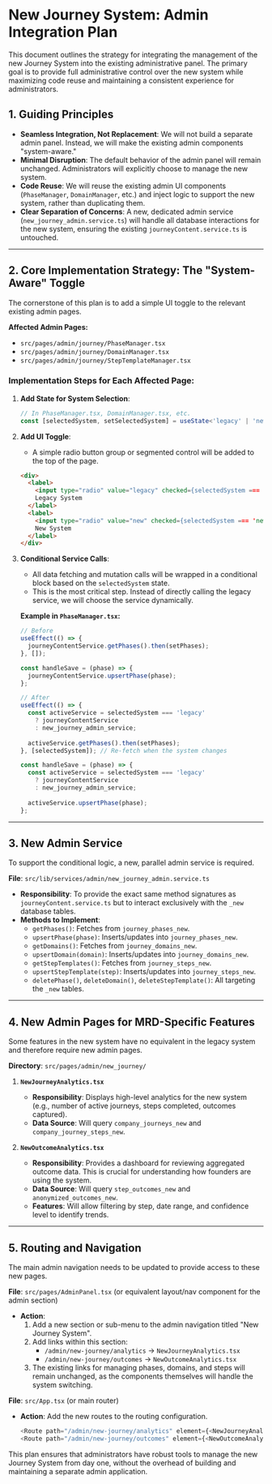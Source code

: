 # New Journey System: Admin Integration Plan

This document outlines the strategy for integrating the management of the new Journey System into the existing administrative panel. The primary goal is to provide full administrative control over the new system while maximizing code reuse and maintaining a consistent experience for administrators.

## 1. Guiding Principles

- **Seamless Integration, Not Replacement**: We will not build a separate admin panel. Instead, we will make the existing admin components "system-aware."
- **Minimal Disruption**: The default behavior of the admin panel will remain unchanged. Administrators will explicitly choose to manage the new system.
- **Code Reuse**: We will reuse the existing admin UI components (`PhaseManager`, `DomainManager`, etc.) and inject logic to support the new system, rather than duplicating them.
- **Clear Separation of Concerns**: A new, dedicated admin service (`new_journey_admin.service.ts`) will handle all database interactions for the new system, ensuring the existing `journeyContent.service.ts` is untouched.

---

## 2. Core Implementation Strategy: The "System-Aware" Toggle

The cornerstone of this plan is to add a simple UI toggle to the relevant existing admin pages.

**Affected Admin Pages:**
- `src/pages/admin/journey/PhaseManager.tsx`
- `src/pages/admin/journey/DomainManager.tsx`
- `src/pages/admin/journey/StepTemplateManager.tsx`

### Implementation Steps for Each Affected Page:

1.  **Add State for System Selection**:
    ```typescript
    // In PhaseManager.tsx, DomainManager.tsx, etc.
    const [selectedSystem, setSelectedSystem] = useState<'legacy' | 'new'>('legacy');
    ```

2.  **Add UI Toggle**:
    - A simple radio button group or segmented control will be added to the top of the page.
    ```html
    <div>
      <label>
        <input type="radio" value="legacy" checked={selectedSystem === 'legacy'} onChange={() => setSelectedSystem('legacy')} />
        Legacy System
      </label>
      <label>
        <input type="radio" value="new" checked={selectedSystem === 'new'} onChange={() => setSelectedSystem('new')} />
        New System
      </label>
    </div>
    ```

3.  **Conditional Service Calls**:
    - All data fetching and mutation calls will be wrapped in a conditional block based on the `selectedSystem` state.
    - This is the most critical step. Instead of directly calling the legacy service, we will choose the service dynamically.

    **Example in `PhaseManager.tsx`:**
    ```typescript
    // Before
    useEffect(() => {
      journeyContentService.getPhases().then(setPhases);
    }, []);

    const handleSave = (phase) => {
      journeyContentService.upsertPhase(phase);
    };

    // After
    useEffect(() => {
      const activeService = selectedSystem === 'legacy' 
        ? journeyContentService 
        : new_journey_admin_service;
      
      activeService.getPhases().then(setPhases);
    }, [selectedSystem]); // Re-fetch when the system changes

    const handleSave = (phase) => {
      const activeService = selectedSystem === 'legacy' 
        ? journeyContentService 
        : new_journey_admin_service;
      
      activeService.upsertPhase(phase);
    };
    ```

---

## 3. New Admin Service

To support the conditional logic, a new, parallel admin service is required.

**File**: `src/lib/services/admin/new_journey_admin.service.ts`

- **Responsibility**: To provide the exact same method signatures as `journeyContent.service.ts` but to interact exclusively with the `_new` database tables.
- **Methods to Implement**:
    - `getPhases()`: Fetches from `journey_phases_new`.
    - `upsertPhase(phase)`: Inserts/updates into `journey_phases_new`.
    - `getDomains()`: Fetches from `journey_domains_new`.
    - `upsertDomain(domain)`: Inserts/updates into `journey_domains_new`.
    - `getStepTemplates()`: Fetches from `journey_steps_new`.
    - `upsertStepTemplate(step)`: Inserts/updates into `journey_steps_new`.
    - `deletePhase()`, `deleteDomain()`, `deleteStepTemplate()`: All targeting the `_new` tables.

---

## 4. New Admin Pages for MRD-Specific Features

Some features in the new system have no equivalent in the legacy system and therefore require new admin pages.

**Directory**: `src/pages/admin/new_journey/`

1.  **`NewJourneyAnalytics.tsx`**
    - **Responsibility**: Displays high-level analytics for the new system (e.g., number of active journeys, steps completed, outcomes captured).
    - **Data Source**: Will query `company_journeys_new` and `company_journey_steps_new`.

2.  **`NewOutcomeAnalytics.tsx`**
    - **Responsibility**: Provides a dashboard for reviewing aggregated outcome data. This is crucial for understanding how founders are using the system.
    - **Data Source**: Will query `step_outcomes_new` and `anonymized_outcomes_new`.
    - **Features**: Will allow filtering by step, date range, and confidence level to identify trends.

---

## 5. Routing and Navigation

The main admin navigation needs to be updated to provide access to these new pages.

**File**: `src/pages/AdminPanel.tsx` (or equivalent layout/nav component for the admin section)

- **Action**:
    1.  Add a new section or sub-menu to the admin navigation titled "New Journey System".
    2.  Add links within this section:
        - `/admin/new-journey/analytics` -> `NewJourneyAnalytics.tsx`
        - `/admin/new-journey/outcomes` -> `NewOutcomeAnalytics.tsx`
    3.  The existing links for managing phases, domains, and steps will remain unchanged, as the components themselves will handle the system switching.

**File**: `src/App.tsx` (or main router)

- **Action**: Add the new routes to the routing configuration.
    ```typescript
    <Route path="/admin/new-journey/analytics" element={<NewJourneyAnalytics />} />
    <Route path="/admin/new-journey/outcomes" element={<NewOutcomeAnalytics />} />
    ```

This plan ensures that administrators have robust tools to manage the new Journey System from day one, without the overhead of building and maintaining a separate admin application.
